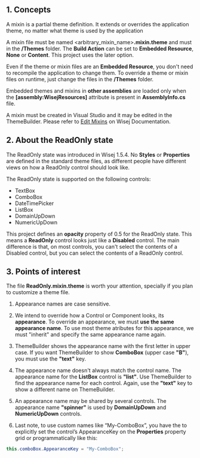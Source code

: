 ## 1. Concepts

A mixin is a partial theme definition. It extends or overrides the application theme, no matter what theme is used by the application

A mixin file must be named <arbitrary_mixin_name>__.mixin.theme__ and must in the __/Themes__ folder. The __Build Action__ can be set to __Embedded Resource__, __None__ or __Content__. This project uses the later option.

Even if the theme or mixin files are an __Embedded Resource__, you don't need to recompile the application to change them. To override a theme or mixin files on runtime, just change the files in the __/Themes__ folder.

Embedded themes and mixins in __other assemblies__ are loaded only when the __[assembly:WisejResources]__ attribute is present in __AssemblyInfo.cs__ file.

A mixin must be created in Visual Studio and it may be edited in the ThemeBuilder. Please refer to [Edit Mixins](https://wisej.com/docs/html/EditMixins.htm) on Wisej Documentation.

## 2. About the ReadOnly state

The ReadOnly state was introduced in Wisej 1.5.4. No __Styles__ or __Properties__ are defined in the standard theme files, as different people have different views on how a ReadOnly control should look like.

The ReadOnly state is supported on the following controls:
* TextBox
* ComboBox
* DateTimePicker
* ListBox
* DomainUpDown
* NumericUpDown

This project defines an __opacity__ property of 0.5 for the ReadOnly state. This means a __ReadOnly__ control looks just like a __Disabled__ control.
The main difference is that, on most controls, you can't select the contents of a Disabled control, but you can select the contents of a ReadOnly control.

## 3. Points of interest

The file __ReadOnly.mixin.theme__ is worth your attention, specially if you plan to customize a theme file.

1) Appearance names are case sensitive.

2) We intend to override how a Control or Component looks, its __appearance__. To override an appearance, we must __use the same appearance name__. To use most theme atributes for this appearance, we must "inherit" and specify the same appearance name again.

3) ThemeBuilder shows the appearance name with the first letter in upper case. If you want ThemeBuilder to show __ComboBox__ (upper case __"B"__), you must use the __"text"__ key.

4) The appearance name doesn't always match the control name. The appearance name for the __ListBox__ control is __"list"__. Use ThemeBuilder to find the appearance name for each control. Again, use the __"text"__ key to show a different name on ThemeBuilder.

5) An appearance name may be shared by several controls. The appearance name __"spinner"__ is used by __DomainUpDown__ and __NumericUpDown__ controls.

6) Last note, to use custom names like “My-ComboBox”, you have the to explicitly set the control’s AppearanceKey on the __Properties__ property grid or programmatically like this:
```csharp
this.comboBox.AppearanceKey = "My-ComboBox";
```
